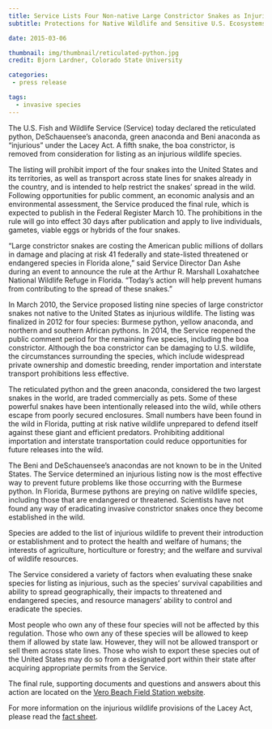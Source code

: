 ```yaml
---
title: Service Lists Four Non-native Large Constrictor Snakes as Injurious Wildlife
subtitle: Protections for Native Wildlife and Sensitive U.S. Ecosystems Strengthened Through Prohibitions on Importation and Interstate Transport

date: 2015-03-06

thumbnail: img/thumbnail/reticulated-python.jpg
credit: Bjorn Lardner, Colorado State University

categories:
 - press release

tags:
  - invasive species
---
```


The U.S. Fish and Wildlife Service (Service) today declared the reticulated python, DeSchauensee’s anaconda, green anaconda and Beni anaconda as “injurious” under the Lacey Act. A fifth snake, the boa constrictor, is removed from consideration for listing as an injurious wildlife species.

The listing will prohibit import of the four snakes into the United States and its territories, as well as transport across state lines for snakes already in the country, and is intended to help restrict the snakes’ spread in the wild. Following opportunities for public comment, an economic analysis and an environmental assessment, the Service produced the final rule, which is expected to publish in the Federal Register March 10.  The prohibitions in the rule will go into effect 30 days after publication and apply to live individuals, gametes, viable eggs or hybrids of the four snakes.
<!--more-->
“Large constrictor snakes are costing the American public millions of dollars in damage and placing at risk 41 federally and state-listed threatened or endangered species in Florida alone,” said Service Director Dan Ashe during an event to announce the rule at the Arthur R. Marshall Loxahatchee National Wildlife Refuge in Florida. “Today’s action will help prevent humans from contributing to the spread of these snakes.”

In March 2010, the Service proposed listing nine species of large constrictor snakes not native to the United States as injurious wildlife. The listing was finalized in 2012 for four species: Burmese python, yellow anaconda, and northern and southern African pythons. In 2014, the Service reopened the public comment period for the remaining five species, including the boa constrictor. Although the boa constrictor can be damaging to U.S. wildlife, the circumstances surrounding the species, which include widespread private ownership and domestic breeding, render importation and interstate transport prohibitions less effective.

The reticulated python and the green anaconda, considered the two largest snakes in the world, are traded commercially as pets. Some of these powerful snakes have been intentionally released into the wild, while others escape from poorly secured enclosures. Small numbers have been found in the wild in Florida, putting at risk native wildlife unprepared to defend itself against these giant and efficient predators. Prohibiting additional importation and interstate transportation could reduce opportunities for future releases into the wild.

The Beni and DeSchauensee’s anacondas are not known to be in the United States. The Service determined an injurious listing now is the most effective way to prevent future problems like those occurring with the Burmese python. In Florida, Burmese pythons are preying on native wildlife species, including those that are endangered or threatened. Scientists have not found any way of eradicating invasive constrictor snakes once they become established in the wild.

Species are added to the list of injurious wildlife to prevent their introduction or establishment and to protect the health and welfare of humans; the interests of agriculture, horticulture or forestry; and the welfare and survival of wildlife resources.

The Service considered a variety of factors when evaluating these snake species for listing as injurious, such as the species’ survival capabilities and ability to spread geographically, their impacts to threatened and endangered species, and resource managers’ ability to control and eradicate the species.

Most people who own any of these four species will not be affected by this regulation. Those who own any of these species will be allowed to keep them if allowed by state law. However, they will not be allowed transport or sell them across state lines. Those who wish to export these species out of the United States may do so from a designated port within their state after acquiring appropriate permits from the Service.

The final rule, supporting documents and questions and answers about this action are located on the [Vero Beach Field Station website](http://www.fws.gov/verobeach/InvasiveSpecies.html).

For more information on the injurious wildlife provisions of the Lacey Act, please read the [fact sheet](http://www.fws.gov/verobeach/PythonPDF/20150306%20LCS%20Final%20Rule%20QA.pdf).

